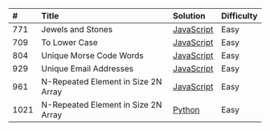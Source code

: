 |#  |Title                               |Solution  |Difficulty|
|:--|:-----------------------------------|:---------|:---------|
|771|Jewels and Stones                   |[JavaScript](https://github.com/nimpod/leetcode/blob/master/algorithms/jewels-and-stones/index.js)                  |Easy      |
|709|To Lower Case                       |[JavaScript](https://github.com/nimpod/leetcode/tree/master/algorithms/to-lower-case/index.js)                      |Easy      |
|804|Unique Morse Code Words             |[JavaScript](https://github.com/nimpod/leetcode/blob/master/algorithms/unique-morse-code-words/index.js)            |Easy      |
|929|Unique Email Addresses              |[JavaScript](https://github.com/nimpod/leetcode/blob/master/algorithms/unique-email-addresses/index.js)             |Easy      |
|961|N-Repeated Element in Size 2N Array |[JavaScript](https://github.com/nimpod/leetcode/blob/master/algorithms/N-repeated-element-in-size-2N-array/index.js)|Easy      |
|1021|N-Repeated Element in Size 2N Array |[Python](https://github.com/nimpod/leetcode/blob/master/algorithms/remove-outer-parentheses/main.py)|Easy      |    